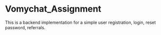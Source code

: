 # Vomychat_Assignment
This is a backend implementation for a simple user registration, login, reset password, referrals. 
